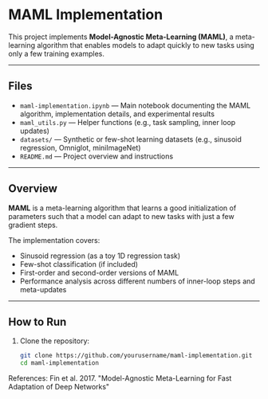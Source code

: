 # MAML Implementation

This project implements **Model-Agnostic Meta-Learning (MAML)**, a meta-learning algorithm that enables models to adapt quickly to new tasks using only a few training examples.

---

## Files

- `maml-implementation.ipynb` — Main notebook documenting the MAML algorithm, implementation details, and experimental results
- `maml_utils.py` — Helper functions (e.g., task sampling, inner loop updates)
- `datasets/` — Synthetic or few-shot learning datasets (e.g., sinusoid regression, Omniglot, miniImageNet)
- `README.md` — Project overview and instructions

---

## Overview

**MAML** is a meta-learning algorithm that learns a good initialization of parameters such that a model can adapt to new tasks with just a few gradient steps.

The implementation covers:
- Sinusoid regression (as a toy 1D regression task)
- Few-shot classification (if included)
- First-order and second-order versions of MAML
- Performance analysis across different numbers of inner-loop steps and meta-updates

---

## How to Run

1. Clone the repository:
   ```bash
   git clone https://github.com/yourusername/maml-implementation.git
   cd maml-implementation

References: 
Fin et al. 2017. "Model-Agnostic Meta-Learning for Fast Adaptation of Deep Networks"
